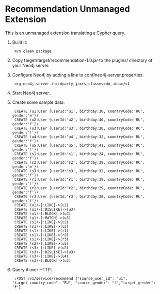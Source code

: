 Recommendation Unmanaged Extension
================================

This is an unmanaged extension translating a Cypher query.

1. Build it:

        mvn clean package

2. Copy target/target/recommendation-1.0.jar to the plugins/ directory of your Neo4j server.


3. Configure Neo4j by adding a line to conf/neo4j-server.properties:

        org.neo4j.server.thirdparty_jaxrs_classes=do_.dna=/v1

4. Start Neo4j server.

5. Create some sample data:

        CREATE (u1:User {userId:'u1', birthday:30, countryCode:'RU', gender:'m'})
        CREATE (u2:User {userId:'u2', birthday:40, countryCode:'RU', gender:'f'})
        CREATE (u3:User {userId:'u3', birthday:20, countryCode:'RU', gender:'f'})
        CREATE (u4:User {userId:'u4', birthday:32, countryCode:'RU', gender:'f'})
        CREATE (u5:User {userId:'u5', birthday:41, countryCode:'RU', gender:'f'})
        CREATE (s1:User {userId:'s1', birthday:24, countryCode:'RU', gender:'f'})
        CREATE (s2:User {userId:'s2', birthday:29, countryCode:'RU', gender:'m'})
        CREATE (s3:User {userId:'s3', birthday:32, countryCode:'RU', gender:'f'})
        CREATE (r1:User {userId:'r1', birthday:39, countryCode:'RU', gender:'f'})
        CREATE (r2:User {userId:'r2', birthday:29, countryCode:'RU', gender:'f'})
        CREATE (r3:User {userId:'r3', birthday:28, countryCode:'RU', gender:'f'})
        CREATE (u1)-[:LIKE]->(u2)
        CREATE (u1)-[:DISLIKE]->(u3)
        CREATE (u1)-[:BLOCK]->(u4)
        CREATE (u1)-[:MATCH]->(u5)
        CREATE (s1)-[:LIKE]->(u2)
        CREATE (s1)-[:LIKE]->(u3)
        CREATE (s1)-[:LIKE]->(r1)
        CREATE (s1)-[:LIKE]->(r2)
        CREATE (s1)-[:LIKE]->(r3)
        CREATE (s2)-[:LIKE]->(u5)
        CREATE (s3)-[:LIKE]->(u2)
        CREATE (s3)-[:DISLIKE]->(u3)
        CREATE (s3)-[:LIKE]->(u4)
        CREATE (s3)-[:BLOCK]->(u5)

5. Query it over HTTP:

        :POST /v1/service/recommend {"source_user_id": "u1", "target_country_code": "RU", "source_gender": "f","target_gender": "f"}
